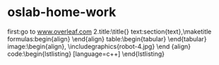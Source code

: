 # oslab-home-work
first:go to www.overleaf.com
2.title:\title{}
text:section{text},\maketitle
formulas:begin{align}  \end{align}
table:\begin{tabular}   \end{tabular}
image:\begin{align},
\includegraphics{robot-4.jpg}
\end {align}
code:\begin{lstlisting}
[language=c++]   \end{lstlisting}
